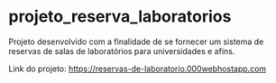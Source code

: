 # projeto_reserva_laboratorios
Projeto desenvolvido com a finalidade de se fornecer um sistema de reservas de salas de laboratórios para universidades e afins.

Link do projeto: https://reservas-de-laboratorio.000webhostapp.com
